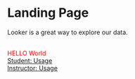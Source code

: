 # Landing Page


Looker is a great way to explore our data.

<br/><font color="red">HELLO World </font>
<br/><a href="https://cengage.looker.com/dashboards/102">Student: Usage</a>
<br/><a href="https://cengage.looker.com/dashboards/101">Instructor: Usage</a>
